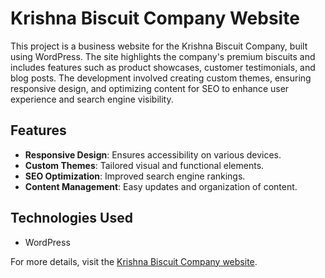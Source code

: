 # Krishna Biscuit Company Website

This project is a business website for the Krishna Biscuit Company, built using WordPress. The site highlights the company's premium biscuits and includes features such as product showcases, customer testimonials, and blog posts. The development involved creating custom themes, ensuring responsive design, and optimizing content for SEO to enhance user experience and search engine visibility.

## Features
- **Responsive Design**: Ensures accessibility on various devices.
- **Custom Themes**: Tailored visual and functional elements.
- **SEO Optimization**: Improved search engine rankings.
- **Content Management**: Easy updates and organization of content.

## Technologies Used
- WordPress

For more details, visit the [Krishna Biscuit Company website](https://krishnabiscuitcompany.wordpress.com/).
